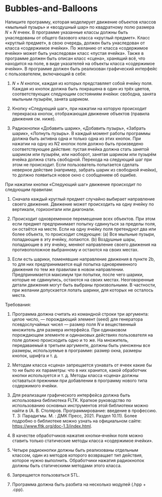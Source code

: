 # Bubbles-and-Balloons
Напишите программу, которая моделирует движение объектов классов «мыльный пузырь» и «воздушный
шар» по квадратному полю размера 𝑁 × 𝑁 ячеек. В программе указанные классы должны быть унаследованы
от общего базового класса «круглый предмет». Класс «круглый предмет», в свою очередь, должен быть унаследован от класса «содержимое ячейки». По желанию от класса «содержимое ячейки» может быть унаследован
класс «пустая ячейка». Также в программе должен быть описан класс «сцена», хранящий всё, что находится
на поле, в виде указателей на объекты класса «содержимое ячейки». В программе должен быть реализован
графический интерфейс с пользователем, включающий в себя:

1. 𝑁 × 𝑁 кнопок, каждая из которых представляет собой ячейку поля. Каждая из кнопок должна быть
покрашена в один из трёх цветов, соответствующих следующим состояниям ячейки: свободна, занята
мыльным пузырём, занята шариком.

2. Кнопку «Следующий шаг», при нажатии на которую происходит перекраска кнопок, отображающая движение объектов (правила движения см. ниже).

3. Радиокнопки «Добавить шарик», «Добавить пузырь», «Забрать шарик», «Лопнуть пузырь». В каждый
момент работы программы должна быть активна одна и только одна из этих кнопок. При нажатии на
одну из 𝑁2 кнопок поля должно быть произведено соответствующее действие: пустая ячейка должна
стать занятой шариком или пузырём, или наоборот, занятая шариком или пузырём ячейка должна стать
свободной. Перехода на следующий шаг при этом не происходит. Если пользователь попытается сделать
неверное действие (например, забрать шарик из свободной ячейки), то должно появиться новое окно с
сообщением об ошибке.

При нажатии кнопки «Следующий шаг» движение происходит по следующим правилам:
1. Сначала каждый круглый предмет случайно выбирает направление своего движения. Движение может
происходить на одну ячейку по вертикали, горизонтали или диагонали.

2. Происходит одновременное перемещение всех объектов. При этом если предмет предпринимает попытку
сдвинуться за пределы поля, он остаётся на месте. Если на одну ячейку поля претендуют два или более
объекта, то происходит следующее:
(a) Все мыльные пузыри, попадающие в эту ячейку, лопаются.
(b) Воздушные шары, попадающие в эту ячейку, меняют направление своего движения на противоположное выбранному и остаются на своих местах.

3. Если есть шарики, поменявшие направление движения в пункте 2b, то для них предпринимается ещё
попытка одновременного движения по тем же правилам в новом направлении. Предпринимается максимум
три попытки, после чего шарики, которые не сдвинулись, остаются на своих местах.
Неоговоренные детали движения могут быть выбраны произвольными. В частности, при желании допускается лопать шарики, для которых не осталось места.

Требования:
1. Программа должна считать из командной строки три аргумента: целое число, — порождающий элемент
(seed) для генератора псевдослучайных чисел — размер поля 𝑁 и вещественный множитель для размера
интерфейса. При одинаковом порождающем элементе и одинаковых действиях пользователя на поле должно происходить одно и то же. На множитель, передаваемый в третьем аргументе, должны быть умножены
все размеры, используемые в программе: размер окна, размеры кнопок, шрифта и т. д.

2. Методам класса «сцена» запрещается узнавать от ячеек какие бы то ни было их параметры: что в них хранится, какой обработчик кнопки используется и т. д. Методы класса «сцена» должны оставаться прежними
при добавлении в программу нового типа содержимого ячейки.

3. Для реализации графического интерфейса должна быть использована библиотека FLTK. Краткое руководство по использованию основных инструментов этой библиотеки можно найти в (А. В. Столяров.
Программирование: введение в профессию. Т. 3: Парадигмы. М. : ДМК Пресс, 2021. Раздел 10.11). Более
подробно о библиотеке можно узнать на официальном сайте: https://www.fltk.org/doc-1.3/index.html.

4. В качестве обработчиков нажатия кнопки–ячейки поля можно ставить только статические методы класса
«содержимое ячейки».

5. Четыре радиокнопки должны быть реализованы отдельным классом, один из методов которого возвращает
тип действия, которое нужно выполнить. Обработчики нажатия радиокнопок должны быть статическими
методами этого класса.

6. Запрещается пользоваться STL.

7. Программа должна быть разбита на несколько модулей (.hpp + .cpp).

